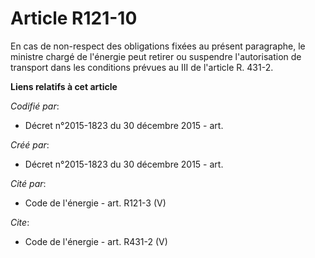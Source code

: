 # Article R121-10

En cas de non-respect des obligations fixées au présent paragraphe, le ministre chargé de l'énergie peut retirer ou suspendre
l'autorisation de transport dans les conditions prévues au III de l'article R. 431-2.

**Liens relatifs à cet article**

_Codifié par_:

  - Décret n°2015-1823 du 30 décembre 2015 - art.

_Créé par_:

  - Décret n°2015-1823 du 30 décembre 2015 - art.

_Cité par_:

  - Code de l'énergie - art. R121-3 (V)

_Cite_:

  - Code de l'énergie - art. R431-2 (V)

